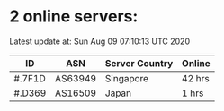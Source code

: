 # 2 online servers:

Latest update at: Sun Aug 09 07:10:13 UTC 2020

| ID | ASN | Server Country | Online |
| -- | --- | -------------- | ------ |
| #.7F1D | AS63949 | Singapore | 42 hrs |
| #.D369 | AS16509 | Japan | 1 hrs |

